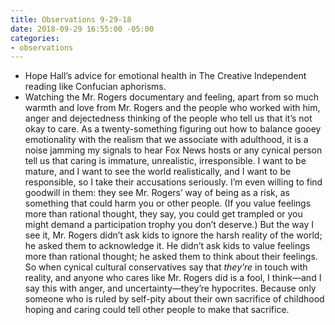 ```yaml
---
title: Observations 9-29-18
date: 2018-09-29 16:55:00 -05:00
categories:
- observations
---
```


- Hope Hall’s advice for emotional health in The Creative Independent reading like Confucian aphorisms.
- Watching the Mr. Rogers documentary and feeling, apart from so much warmth and love from Mr. Rogers and the people who worked with him, anger and dejectedness thinking of the people who tell us that it’s not okay to care. As a twenty-something figuring out how to balance gooey emotionality with the realism that we associate with adulthood, it is a noise jamming my signals to hear Fox News hosts or any cynical person tell us that caring is immature, unrealistic, irresponsible. I want to be mature, and I want to see the world realistically, and I want to be responsible, so I take their accusations seriously. I’m even willing to find goodwill in them: they see Mr. Rogers’ way of being as a risk, as something that could harm you or other people. (If you value feelings more than rational thought, they say, you could get trampled or you might demand a participation trophy you don’t deserve.) But the way I see it, Mr. Rogers didn’t ask kids to ignore the harsh reality of the world; he asked them to acknowledge it. He didn’t ask kids to value feelings more than rational thought; he asked them to think about their feelings. So when cynical cultural conservatives say that *they’re* in touch with reality, and anyone who cares like Mr. Rogers did is a fool, I think—and I say this with anger, and uncertainty—they’re hypocrites. Because only someone who is ruled by self-pity about their own sacrifice of childhood hoping and caring could tell other people to make that sacrifice.